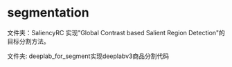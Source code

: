 # segmentation
文件夹：SaliencyRC 实现"Global Contrast based Salient Region Detection"的目标分割方法。

文件夹: deeplab_for_segment实现deeplabv3商品分割代码
